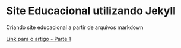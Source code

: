 # Site Educacional utilizando Jekyll
Criando site educacional a partir de arquivos markdown

[Link para o artigo - Parte 1](https://www.linkedin.com/pulse/parte-1-criando-site-educacional-partir-de-arquivos-santos-silva)
